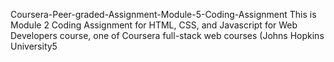 Coursera-Peer-graded-Assignment-Module-5-Coding-Assignment
This is Module 2 Coding Assignment for HTML, CSS, and Javascript for Web Developers course, one of Coursera full-stack web courses (Johns Hopkins University5

